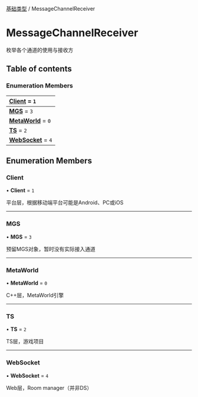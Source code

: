 [基础类型](../groups/基础类型.基础类型.md) / MessageChannelReceiver

# MessageChannelReceiver <Badge type="tip" text="Enumeration" /> <Score text="MessageChannelReceiver" />

枚举各个通道的使用与接收方

## Table of contents

### Enumeration Members <Score text="Enumeration" /> 
| **[Client](mw.MessageChannelReceiver.md#client)** = ``1``  |
| :----- |
| **[MGS](mw.MessageChannelReceiver.md#mgs)** = ``3`` |
| **[MetaWorld](mw.MessageChannelReceiver.md#metaworld)** = ``0`` |
| **[TS](mw.MessageChannelReceiver.md#ts)** = ``2`` |
| **[WebSocket](mw.MessageChannelReceiver.md#websocket)** = ``4`` |

## Enumeration Members

### Client <Score text="Client" /> 

• **Client** = ``1``

平台层，根据移动端平台可能是Android、PC或iOS

___

### MGS <Score text="MGS" /> 

• **MGS** = ``3``

预留MGS对象，暂时没有实际接入通道

___

### MetaWorld <Score text="MetaWorld" /> 

• **MetaWorld** = ``0``

C++层，MetaWorld引擎

___

### TS <Score text="TS" /> 

• **TS** = ``2``

TS层，游戏项目

___

### WebSocket <Score text="WebSocket" /> 

• **WebSocket** = ``4``

Web层，Room manager（并非DS）
